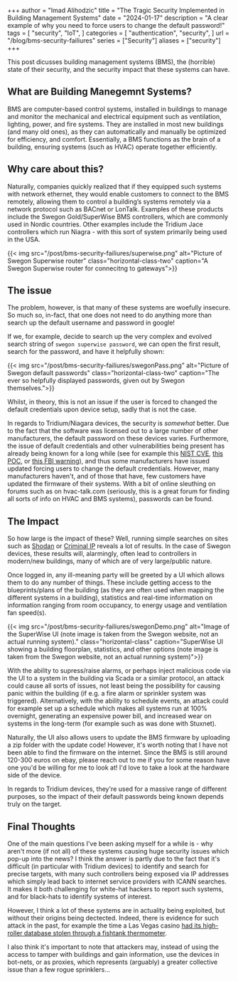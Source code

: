 +++
author = "Imad Alihodzic"
title = "The Tragic Security Implemented in Building Management Systems"
date = "2024-01-17"
description = "A clear example of why you need to force users to change the default password!"
tags = [
    "security",
    "IoT",
]
categories = [
    "authentication",
    "security",
]
url = "/blog/bms-security-failiures"
series = ["Security"]
aliases = ["security"]
+++

This post dicusses building management systems (BMS), the (horrible) state of their security, and the security impact that these systems can have. 

<!--more-->

## What are Building Manegemnt Systems?

BMS are computer-based control systems, installed in buildings to manage and monitor the mechanical and electrical equipment such as ventilation, lighting, power, and fire systems. They are installed in most new buildings (and many old ones), as they can automatically and manually be optimized for efficiency, and comfort. Essentially, a BMS functions as the brain of a building, ensuring systems (such as HVAC) operate together efficiently.


## Why care about this?

Naturally, companies quickly realized that if they equipped such systems with network ethernet, they would enable customers to connect to the BMS remotely, allowing them to control a building’s systems remotely via a network protocol such as BACnet or LonTalk. 
Examples of these products include the Swegon Gold/SuperWise BMS controllers, which are commonly used in Nordic countries. Other examples include the Tridium Jace controllers which run Niagra - with this sort of system primarily being used in the USA. 

{{< img src="/post/bms-security-failiures/superwise.png" alt="Picture of Swegon Superwise router" class="horizontal-class-two" caption="A Swegon Superwise router for connecitng to gateways">}}

## The issue 

The problem, however, is that many of these systems are woefully insecure. So much so, in-fact, that one does not need to do anything more than search up the default username and password in google!

If we, for example, decide to search up the very complex and evolved search string of `swegon superwise password`, we can open the first result, search for the password, and have it helpfully shown:

{{< img src="/post/bms-security-failiures/swegonPass.png" alt="Picture of Swegon default passwords" class="horizontal-class-two" caption="The ever so helpfully displayed passwords, given out by Swegon themselves.">}}

Whilst, in theory, this is not an issue if the user is forced to changed the default credentials upon device setup, sadly that is not the case.

In regards to Tridium/Niagara devices, the security is *somewhat* better. Due to the fact that the software was licensed out to a large number of other manufacturers, the default password on these devices varies. Furthermore, the issue of default credentials and other vulnerabilities being present has already being known for a long while (see for example this [NIST CVE](https://nvd.nist.gov/vuln/detail/CVE-2017-16744), [this POC](https://github.com/GainSec/CVE-2017-16744-and-CVE-2017-16748-Tridium-Niagara), or [this FBI warning](https://cyberscoop.com/fox-protocol-fbi-warning-port-1911-ics-security/)), and thus some manufacturers have issued updated forcing users to change the default credentials. 
However, many manufacturers haven't, and of those that have, few customers have updated the firmware of their systems. With a bit of online sleuthing on forums such as on hvac-talk.com (seriously, this is a great forum for finding all sorts of info on HVAC and BMS systems), passwords can be found. 

## The Impact

So how large is the impact of these? Well, running simple searches on sites such as [Shodan](https://shodan.io) or [Criminal IP](https://criminalip.io) reveals a lot of results. 
In the case of Swegon devices, these results will, alarmingly, often lead to controllers in modern/new buildings, many of which are of very large/public nature. 

Once logged in, any ill-meaning party will be greeted by a UI which allows them to do any number of things. These include getting access to the blueprints/plans of the building (as they are often used when mapping the different systems in a building), statistics and real-time information on information ranging from room occupancy, to energy usage and ventilation fan speed(s). 

{{< img src="/post/bms-security-failiures/swegonDemo.png" alt="Image of the SuperWise UI (note image is taken from the Swegon website, not an actual running system)." class="horizontal-class" caption="SuperWise UI showing a building floorplan, statistics, and other options (note image is taken from the Swegon website, not an actual running system)">}}

With the ability to supress/raise alarms, or perhaps inject malicious code via the UI to a system in the building via Scada or a similar protocol, an attack could cause all sorts of issues, not least being the possibility for causing panic within the building (if e.g. a fire alarm or sprinkler system was triggered). Alternatively, with the ability to schedule events, an attack could for example set up a schedule which makes all systems run at 100% overnight, generating an expensive power bill, and increased wear on systems in the long-term (for example such as was done with Stuxnet). 

Naturally, the UI also allows users to update the BMS firmware by uploading a zip folder with the update code! However, it's worth noting that I have not been able to find the firmware on the internet. Since the BMS is still around 120-300 euros on ebay, please reach out to me if you for some reason have one you'd be willing for me to look at! I'd love to take a look at the hardware side of the device. 

In regards to Tridium devices, they're used for a massive range of different purposes, so the impact of their default passwords being known depends truly on the target.  

## Final Thoughts

One of the main questions I've been asking myself for a while is - why aren't more (if not all) of these systems causing huge security issues which pop-up into the news? I think the answer is partly due to the fact that it's difficult (in particular with Tridium devices) to identify and search for precise targets, with many such controllers being exposed via IP addresses which simply lead back to internet service providers with ICANN searches. It makes it both challenging for white-hat hackers to report such systems, and for black-hats to identify systems of interest.

However, I think a lot of these systems are in actuality being exploited, but without their origins being dectected. Indeed, there is evidence for such attack in the past, for example the time a Las Vegas casino [had its high-roller database stolen through a fishtank thermometer](https://thehackernews.com/2018/04/iot-hacking-thermometer.html).

I also think it's important to note that attackers may, instead of using the access to tamper with buildings and gain information, use the devices in bot-nets, or as proxies, which represents (arguably) a greater collective issue than a few rogue sprinklers...
